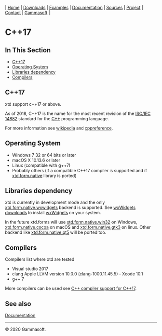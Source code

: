| [Home](home.md) | [Downloads](downloads.md) | [Examples](examples.md) | [Documentation](documentation.md) | [Sources](https://github.com/gammasoft71/xtd) | [Project](https://sourceforge.net/projects/xtdpro/) | [Contact](contact.md) | [Gammasoft](https://gammasoft71.wixsite.com/gammasoft) |

# C++17

## In This Section

* [C++17](#c++17)
* [Operating System](#operating-system)
* [Libraries dependency](#libraries-dependency)
* [Compilers](#compilers)

## C++17

xtd support c++17 or above.

As of 2018, C++17 is the name for the most recent revision of the [ISO/IEC 14882](https://en.wikipedia.org/wiki/ISO/IEC_14882) standard for the [C++](https://en.wikipedia.org/wiki/C%2B%2B) programming language.

For more information see [wikipedia](https://en.wikipedia.org/wiki/C%2B%2B17) and [cppreference](https://en.cppreference.com/).

## Operating System

* Windows 7 32 or 64 bits or later
* macOS X 10.13.6 or later
* Linux (compatible with g++7)
* Probably others (if a compatible C++17 compiler is supported and if [xtd.form.native](../xtd.forms.native) library is ported)

## Libraries dependency

xtd is currently in development mode and the only [xtd.form.native.wxwidgets](https://github.com/gammasoft71/xtd_forms/tree/master/xtd.forms.native.wxwidgets/README.md) backend is supported.
See [wxWidgets downloads](https://www.wxwidgets.org/downloads/) to install [wxWidgets](https://www.wxwidgets.org/)  on your system.

In the future xtd.forms will use [xtd.form.native.win32](https://github.com/gammasoft71/xtd_forms/tree/master/xtd.forms.native.win32/README.md) on Windows, [xtd.form.native.cocoa](https://github.com/gammasoft71/xtd_forms/tree/master/xtd.forms.native.cocoa/README.md) on macOS and [xtd.form.native.gtk3](https://github.com/gammasoft71/xtd_forms/tree/master/xtd.forms.native.gtk3/README.md) on linux. Other backend like [xtd.form.native.qt5](https://github.com/gammasoft71/xtd_forms/tree/master/xtd.forms.native.qt5/README.md) will be ported too.

## Compilers

Compilers list where xtd are tested

* Visual studio 2017
* clang Apple LLVM version 10.0.0 (clang-1000.11.45.5) - Xcode 10.1
* g++ 7

More compilers can be used see [C++ compiler support for C++17](https://en.cppreference.com/w/cpp/compiler_support#cpp17).

## See also

[Documentation](documentation.md)

______________________________________________________________________________________________

© 2020 Gammasoft.

